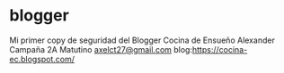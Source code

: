 # blogger
Mi primer copy de seguridad del Blogger Cocina de Ensueño
Alexander Campaña
2A Matutino
axelct27@gmail.com
blog:https://cocina-ec.blogspot.com/
